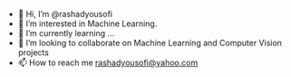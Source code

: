 - 👋 Hi, I’m @rashadyousofi
- 👀 I’m interested in Machine Learning.
- 🌱 I’m currently learning ...
- 💞️ I’m looking to collaborate on Machine Learning and Computer Vision projects
- 📫 How to reach me rashadyousofi@yahoo.com

<!---
rashadyousofi/rashadyousofi is a ✨ special ✨ repository because its `README.md` (this file) appears on your GitHub profile.
You can click the Preview link to take a look at your changes.
--->
